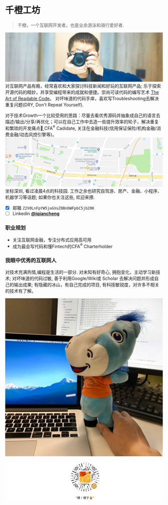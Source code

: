 # 千橙工坊

>  千橙，一个互联网开发者，也是业余游泳和骑行爱好者.

![](media/4DSC08450.jpg)
对互联网产品有瘾，经常喜欢和大家探讨科技新闻和好玩的互联网产品; 乐于探索开源代码的精妙，并享受编程带来的成就和便捷。崇尚可读代码的编写艺术 [The Art of Readable Code](http://www.amazon.cn/%E7%BC%96%E5%86%99%E5%8F%AF%E8%AF%BB%E4%BB%A3%E7%A0%81%E7%9A%84%E8%89%BA%E6%9C%AF-%E9%B2%8D%E6%96%AF%E7%BB%B4%E5%B0%94/dp/B008B4DTG4/ref=sr_1_1?qid=1407164485&sr=8-1		"编写可读代码的艺术")。 对坏味道的代码手痒，喜欢写Troubleshooting去解决重复问题(DRY, Don't Repeat Yourself).

对于技术Growth一个比较受用的思路：尽量去看优秀源码并抽象成自己的语言去描述/输出/分享/再优化；可以在自己工作中去造一些提升效率的轮子，解决重复和繁琐的开发痛点。̨
CFA<sup>&reg;</sup> Cadidate, 关注在金融科技(信用保证保险/机构金融/消费金融/动态风控引擎等)。
![](media/nanshan.jpg)
坐标深圳, 看过凌晨4点的科技园. 工作之余也研究自驾游、房产、金融、小程序、机器学习等话题; 如果你也关注这些, 欢迎来撩.

- [x] 邮箱 `Z2V0LnFpYW5jaGVuZ0BnbWFpbC5jb20K`
- [ ] Linkedin <a class="LI-simple-link" href='https://cn.linkedin.com/in/iqiancheng?trk=profile-badge'>**@iqiancheng**</a>

### 职业规划
- 关注互联网金融，专注分布式应用高可用
- 成为最会写代码和懂Fintech的CFA<sup>&reg;</sup> Charterholder

### 我眼中优秀的互联网人
对技术充满热情,编程是生活的一部分. 对未知有好奇心, 拥抱变化，主动学习新技术; 对坏味道的代码过敏, 善于利用Google/Wiki或 Scholar 去解决问题并形成自己的输出成果; 有隐藏的冰山，有自己完成的项目, 有科技敏锐度，对许多不相关的技术有了解。

![](media/14929417316599.jpg "小马")

![](media/reward-code.jpg)